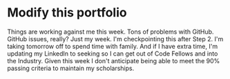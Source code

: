 # Modify this portfolio

Things are working against me this week.  Tons of problems with GitHub.  GitHub issues, really? Just my week. I'm checkpointing this after Step 2.  I'm taking tomorrow off to spend time with family. And if I have extra time, I'm updating my LinkedIn to seeking so I can get out of Code Fellows and into the Industry. Given this week I don't anticipate being able to meet the 90% passing criteria to maintain my scholarships. 


